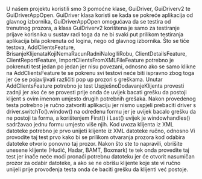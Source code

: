 U našem projektu koristili smo 3 pomoćne klase, GuiDriver, GuiDriverv2 te GuiDriverAppOpen. 
GuiDriver klasa koristi se kada se pokreće aplikacija od glavnog izbornika, GuiDriverAppOpen
omogućava da se testira od trenutnog prozora, a klasa GuiDriverv2 korištena je samo za testiranje prijave korisnika u sustav radi toga da ne bi svaki put prilikom testiranja
aplikacija bila pokrenuta od logina, nego od glavnog izbornika. 
Što se tiče testova, AddClientsFeature, BrisanjeKlijenataKojiNemaRacunRadniNalogIliRobu, ClientDetailsFeature, ClientReportFeature, ImportClientsFromXMLFileFeature
potrebno je pokrenuti test jedan po jedan jer nisu povezani, odnosno ako se samo klikne na AddClientsFeature te se pokrenu svi testovi neće biti ispravno zbog toga jer će
se pojavljivati različiti pop up prozori s greškama.
Unutar AddClientsFeature potrebno je test UspješnoDodavanjeKlijenta provesti zadnji jer ako će se provesti prije onda će uvijek bacati grešku da postoji klijent s ovim imenom umjesto drugih potrebnih grešaka.
Nakon provedenog testa potrebno je ručno zatvoriti aplikaciju jer nismo uspjeli prebaciti driver s driver.switchTo().window() na određenu formu jer je uvijek bacalo grešku 
da ne postoji ta forma, a korištenjem First() i Last() uvijek je windowhandles() sadržavao jednu formu umjesto više njih. Kod uvoza klijenta iz XML datoteke potrebno je 
prvo unijeti klijente iz XML datoteke ručno, odnosno Vi provodite taj test prvo kako bi se prilikom otvaranja prozora kod odabira datoteke otvorio ponovno taj prozor. Nakon što ste to napravili, obrišite unesene klijente (Hudić, Hadar, BAMT, Boxmark) te tek
onda provedite taj test jer inače neće moći pronaći potrebnu datoteku jer će otvorit nasumičan prozor za odabir datoteke, a ako se ne obrišu klijente koje ste vi ručno unijeli prije 
provođenja testa onda će baciti grešku da klijenti već postoje.
